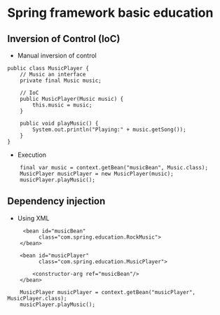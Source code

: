 # Spring framework basic education

## Inversion of Control (IoC)

 - Manual inversion of control
```
public class MusicPlayer {
    // Music an interface
    private final Music music;

    // IoC
    public MusicPlayer(Music music) {
        this.music = music;
    }

    public void playMusic() {
        System.out.println("Playing:" + music.getSong());
    }
}
```
 - Execution
```
    final var music = context.getBean("musicBean", Music.class);
    MusicPlayer musicPlayer = new MusicPlayer(music);
    musicPlayer.playMusic();
```

## Dependency injection

- Using XML

```
     <bean id="musicBean"
          class="com.spring.education.RockMusic">
    </bean>

    <bean id="musicPlayer"
          class="com.spring.education.MusicPlayer">

        <constructor-arg ref="musicBean"/>
    </bean>
```

```
    MusicPlayer musicPlayer = context.getBean("musicPlayer", MusicPlayer.class);
    musicPlayer.playMusic();
```
